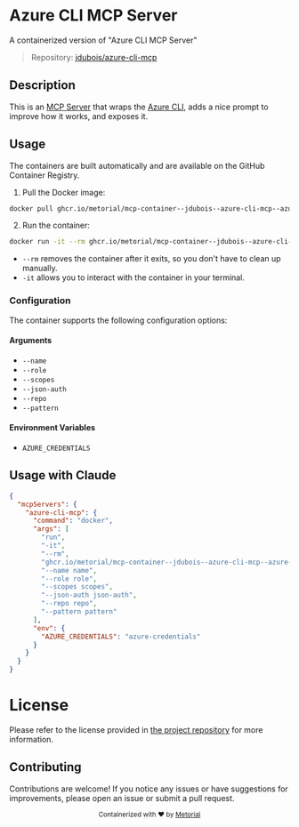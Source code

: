
# Azure CLI MCP Server

A containerized version of "Azure CLI MCP Server"

> Repository: [jdubois/azure-cli-mcp](https://github.com/jdubois/azure-cli-mcp)

## Description

This is an [MCP Server](https://modelcontextprotocol.io) that wraps the [Azure CLI](https://learn.microsoft.com/en-us/cli/azure/), adds a nice prompt to improve how it works, and exposes it.


## Usage

The containers are built automatically and are available on the GitHub Container Registry.

1. Pull the Docker image:

```bash
docker pull ghcr.io/metorial/mcp-container--jdubois--azure-cli-mcp--azure-cli-mcp
```

2. Run the container:

```bash
docker run -it --rm ghcr.io/metorial/mcp-container--jdubois--azure-cli-mcp--azure-cli-mcp 
```

- `--rm` removes the container after it exits, so you don't have to clean up manually.
- `-it` allows you to interact with the container in your terminal.


### Configuration

The container supports the following configuration options:


#### Arguments

- `--name`
- `--role`
- `--scopes`
- `--json-auth`
- `--repo`
- `--pattern`



#### Environment Variables

- `AZURE_CREDENTIALS`




## Usage with Claude

```json
{
  "mcpServers": {
    "azure-cli-mcp": {
      "command": "docker",
      "args": [
        "run",
        "-it",
        "--rm",
        "ghcr.io/metorial/mcp-container--jdubois--azure-cli-mcp--azure-cli-mcp",
        "--name name",
        "--role role",
        "--scopes scopes",
        "--json-auth json-auth",
        "--repo repo",
        "--pattern pattern"
      ],
      "env": {
        "AZURE_CREDENTIALS": "azure-credentials"
      }
    }
  }
}
```

# License

Please refer to the license provided in [the project repository](https://github.com/jdubois/azure-cli-mcp) for more information.

## Contributing

Contributions are welcome! If you notice any issues or have suggestions for improvements, please open an issue or submit a pull request.

<div align="center">
  <sub>Containerized with ❤️ by <a href="https://metorial.com">Metorial</a></sub>
</div>
  